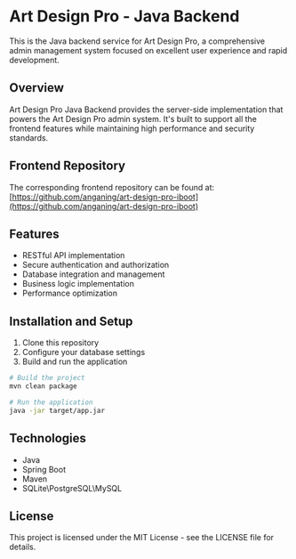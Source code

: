 # Art Design Pro - Java Backend

This is the Java backend service for Art Design Pro, a comprehensive admin management system focused on excellent user experience and rapid development.

## Overview

Art Design Pro Java Backend provides the server-side implementation that powers the Art Design Pro admin system. It's built to support all the frontend features while maintaining high performance and security standards.

## Frontend Repository

The corresponding frontend repository can be found at:
[https://github.com/anganing/art-design-pro-iboot](https://github.com/anganing/art-design-pro-iboot)

## Features

- RESTful API implementation
- Secure authentication and authorization
- Database integration and management
- Business logic implementation
- Performance optimization

## Installation and Setup

1. Clone this repository
2. Configure your database settings
3. Build and run the application

```bash
# Build the project
mvn clean package

# Run the application
java -jar target/app.jar
```

## Technologies

- Java
- Spring Boot
- Maven
- SQLite\PostgreSQL\MySQL

## License

This project is licensed under the MIT License - see the LICENSE file for details.
